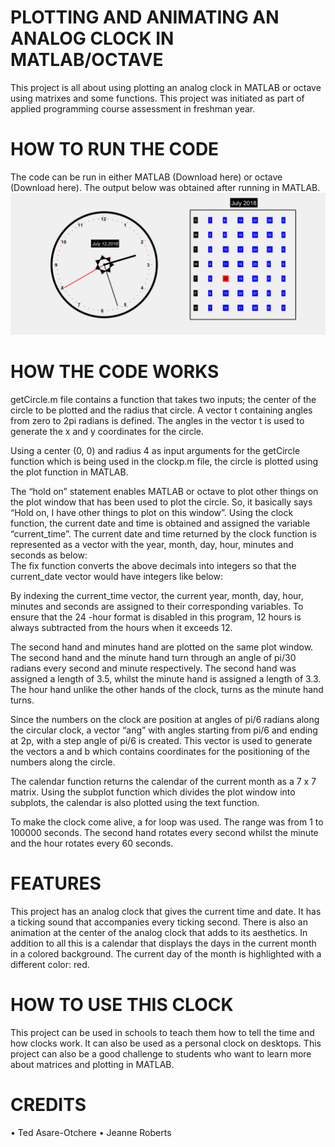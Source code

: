 # PLOTTING AND ANIMATING AN ANALOG CLOCK IN MATLAB/OCTAVE

This project is all about using plotting an analog clock in MATLAB or octave using matrixes and some functions. This project was initiated as part of applied programming course assessment in freshman year.

# HOW TO RUN THE CODE
The code can be run in either MATLAB (Download here) or octave (Download here). The output below was obtained after running in MATLAB. 
![Analog clock and calendar](https://github.com/Lormenyo/Clock/blob/master/Screenshot%20(11).png "Analog clock and calendar")

# HOW THE CODE WORKS
 
getCircle.m file contains a function that takes two inputs; the center of the circle to be plotted and the radius that circle.  A vector t containing angles from zero to 2pi radians is defined. The angles in the vector t is used to generate the x and y coordinates for the circle. 
 
Using a center (0, 0) and radius 4 as input arguments for the getCircle function which is being used in the clockp.m file, the circle is plotted using the plot function in MATLAB. 
  
The “hold on” statement enables MATLAB or octave to plot other things on the plot window that has been used to plot the circle. So, it basically says “Hold on, I have other things to plot on this window”.
Using the clock function, the current date and time is obtained and assigned the variable “current_time”. The current date and time returned by the clock function is represented as a vector with the year, month, day, hour, minutes and seconds as below:  
The fix function converts the above decimals into integers so that the current_date vector would have integers like below:
  
By indexing the current_time vector, the current year, month, day, hour, minutes and seconds are assigned to their corresponding variables. To ensure that the 24 -hour format is disabled in this program, 12 hours is always subtracted from the hours when it exceeds 12.
 
The second hand and minutes hand are plotted on the same plot window. The second hand and the minute hand turn through an angle of pi/30 radians every second and minute respectively. The second hand was assigned a length of 3.5, whilst the minute hand is assigned a length of 3.3.  The hour hand unlike the other hands of the clock, turns as the minute hand turns. 
 
Since the numbers on the clock are position at angles of pi/6 radians along the circular clock, a vector “ang” with angles starting from pi/6 and ending at 2p, with a step angle of pi/6 is created. This vector is used to generate the vectors a and b which contains coordinates for the positioning of the numbers along the circle.
 
The calendar function returns the calendar of the current month as a 7 x 7 matrix. Using the subplot function which divides the plot window into subplots, the calendar is also plotted using the text function.
 
To make the clock come alive, a for loop was used. The range was from 1 to 100000 seconds. The second hand rotates every second whilst the minute and the hour rotates every 60 seconds.


 

# FEATURES
This project has an analog clock that gives the current time and date. It has a ticking sound that accompanies every ticking second. There is also an animation at the center of the analog clock that adds to its aesthetics. In addition to all this is a calendar that displays the days in the current month in a colored background. The current day of the month is highlighted with a different color: red.

# HOW TO USE THIS CLOCK
This project can be used in schools to teach them how to tell the time and how clocks work.  It can also be used as a personal clock on desktops. 
This project can also be a good challenge to students who want to learn more about matrices and plotting in MATLAB.

# CREDITS
•	Ted Asare-Otchere
•	Jeanne Roberts


